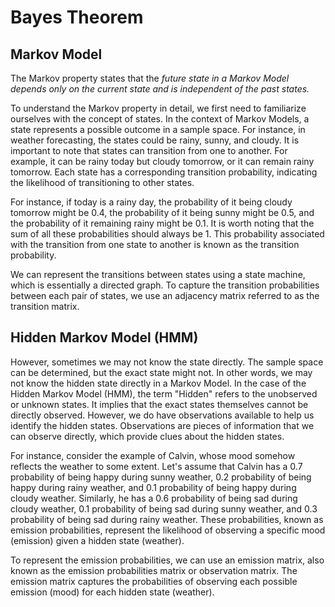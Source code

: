 # Bayes Theorem

## Markov Model

The Markov property states that the *future state in a Markov Model depends only on the current state and is independent of the past states.*

To understand the Markov property in detail, we first need to familiarize ourselves with the concept of states. In the context of Markov Models, a state represents a possible outcome in a sample space. For instance, in weather forecasting, the states could be rainy, sunny, and cloudy. It is important to note that states can transition from one to another. For example, it can be rainy today but cloudy tomorrow, or it can remain rainy tomorrow. Each state has a corresponding transition probability, indicating the likelihood of transitioning to other states.

For instance, if today is a rainy day, the probability of it being cloudy tomorrow might be 0.4, the probability of it being sunny might be 0.5, and the probability of it remaining rainy might be 0.1. It is worth noting that the sum of all these probabilities should always be 1. This probability associated with the transition from one state to another is known as the transition probability.

We can represent the transitions between states using a state machine, which is essentially a directed graph. To capture the transition probabilities between each pair of states, we use an adjacency matrix referred to as the transition matrix.

## Hidden Markov Model (HMM)

However, sometimes we may not know the state directly. The sample space can be determined, but the exact state might not. In other words, we may not know the hidden state directly in a Markov Model. In the case of the Hidden Markov Model (HMM), the term "Hidden" refers to the unobserved or unknown states. It implies that the exact states themselves cannot be directly observed. However, we do have observations available to help us identify the hidden states. Observations are pieces of information that we can observe directly, which provide clues about the hidden states.

For instance, consider the example of Calvin, whose mood somehow reflects the weather to some extent. Let's assume that Calvin has a 0.7 probability of being happy during sunny weather, 0.2 probability of being happy during rainy weather, and 0.1 probability of being happy during cloudy weather. Similarly, he has a 0.6 probability of being sad during cloudy weather, 0.1 probability of being sad during sunny weather, and 0.3 probability of being sad during rainy weather. These probabilities, known as emission probabilities, represent the likelihood of observing a specific mood (emission) given a hidden state (weather).

To represent the emission probabilities, we can use an emission matrix, also known as the emission probabilities matrix or observation matrix. The emission matrix captures the probabilities of observing each possible emission (mood) for each hidden state (weather).
